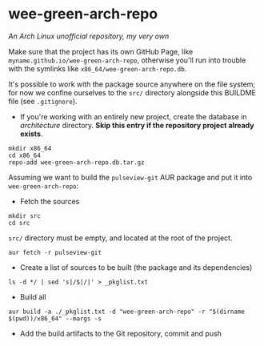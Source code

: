 # wee-green-arch-repo

_An Arch Linux unofficial repository, my very own_

Make sure that the project has its own GitHub Page, like
`myname.github.io/wee-green-arch-repo`, otherwise you'll run into
trouble with the symlinks like `x86_64/wee-green-arch-repo.db`.

It's possible to work with the package source anywhere on the file system;
for now we confine ourselves to the `src/` directory alongside this
BUILDME file (see `.gitignore`).

- If you're working with an entirely new project, create the database in
  _architecture_ directory. **Skip this entry if the repository project
  already exists**.

```
mkdir x86_64
cd x86_64
repo-add wee-green-arch-repo.db.tar.gz
```

Assuming we want to build the `pulseview-git` AUR package and
put it into `wee-green-arch-repo`:

- Fetch the sources

```
mkdir src
cd src
```

`src/` directory must be empty, and located at the root of the project.

```
aur fetch -r pulseview-git
```

- Create a list of sources to be built (the package and its dependencies)

```
ls -d */ | sed 's|/$|/|' > _pkglist.txt
```

- Build all

```
aur build -a ./_pkglist.txt -d "wee-green-arch-repo" -r "$(dirname $(pwd))/x86_64" --margs -s
```

- Add the build artifacts to the Git repository, commit and push
